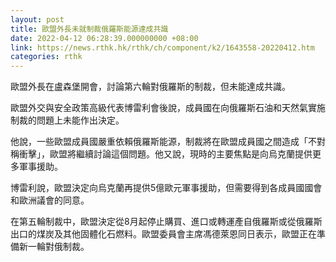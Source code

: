```yaml
---
layout: post
title: 歐盟外長未就制裁俄羅斯能源達成共識
date: 2022-04-12 06:28:39.000000000 +08:00
link: https://news.rthk.hk/rthk/ch/component/k2/1643558-20220412.htm
categories: rthk
---
```


歐盟外長在盧森堡開會，討論第六輪對俄羅斯的制裁，但未能達成共識。

歐盟外交與安全政策高級代表博雷利會後說，成員國在向俄羅斯石油和天然氣實施制裁的問題上未能作出決定。

他說，一些歐盟成員國嚴重依賴俄羅斯能源，制裁將在歐盟成員國之間造成「不對稱衝擊」，歐盟將繼續討論這個問題。他又說，現時的主要焦點是向烏克蘭提供更多軍事援助。

博雷利說，歐盟決定向烏克蘭再提供5億歐元軍事援助，但需要得到各成員國國會和歐洲議會的同意。

在第五輪制裁中，歐盟決定從8月起停止購買、進口或轉運產自俄羅斯或從俄羅斯出口的煤炭及其他固體化石燃料。歐盟委員會主席馮德萊恩同日表示，歐盟正在準備新一輪對俄制裁。
